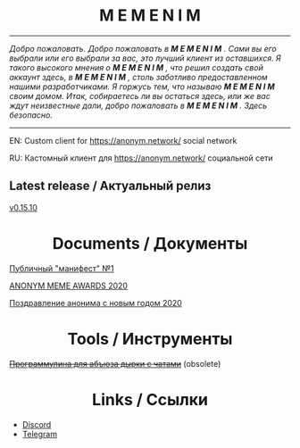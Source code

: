 # <div align="center">**M E M E N I M**</div>

---

*Добро пожаловать. Добро пожаловать в  **M E M E N I M** . Сами вы его выбрали или его выбрали за вас, это лучший клиент из оставшихся. Я такого высокого мнения о  **M E M E N I M** , что решил создать свой аккаунт здесь, в  **M E M E N I M** , столь заботливо предоставленном нашими разработчиками. Я горжусь тем, что называю  **M E M E N I M**  своим домом. Итак, собираетесь ли вы остаться здесь, или же вас ждут неизвестные дали, добро пожаловать в  **M E M E N I M** . Здесь безопасно.*

---

EN: Custom client for https://anonym.network/ social network

RU: Кастомный клиент для https://anonym.network/ социальной сети

## Latest release / Актуальный релиз

[v0.15.10](https://github.com/MEMENIM-Project/MEMENIM-Public/releases/tag/v0.15.10)


# <div align="center">**Documents / Документы**</div>

[Публичный "манифест" №1](https://github.com/MEMENIM-Project/MEMENIM-Public/blob/master/docs/Message%20to%20Anonym.md)

[ANONYM MEME AWARDS 2020](https://github.com/MEMENIM-Project/MEMENIM-Public/blob/master/docs/ANONYM%20MEME%20AWARDS%202020.md)

[Поздравление анонима с новым годом 2020](https://github.com/MEMENIM-Project/MEMENIM-Public/blob/master/docs/New%20Year%20Congratz%202020.md)


# <div align="center">**Tools / Инструменты**</div>

[~~Программулина для абъюза дырки с чатами~~](https://github.com/MEMENIM-Project/MEMENIM-Public/releases/tag/judgmentTool) (obsolete)


# <div align="center">**Links / Ссылки**</div>

- [Discord](https://discord.gg/yhATVBWxZG)
- [Telegram](https://t.me/joinchat/Vf9B3XM5SM-zUbkf)


